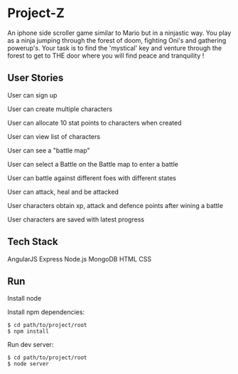 # Project-Z

An iphone side scroller game similar to Mario but in a ninjastic way. You play as a ninja jumping through the forest of doom, fighting Oni's and gathering powerup's. Your task is to find the 'mystical' key and venture through the forest to get to THE door where you will find peace and tranquility !

## User Stories

User can sign up

User can create multiple characters

User can allocate 10 stat points to characters when created

User can view list of characters

User can see a "battle map"

User can select a Battle on the Battle map to enter a battle

User can battle against different foes with different states

User can attack, heal and be attacked

User characters obtain xp, attack and defence points after wining a battle

User characters are saved with latest progress

## Tech Stack
AngularJS
Express
Node.js
MongoDB
HTML
CSS

## Run

Install node

Install npm dependencies:

    $ cd path/to/project/root
    $ npm install

Run dev server:

    $ cd path/to/project/root
    $ node server
